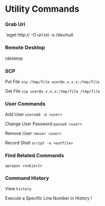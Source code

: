# Utility Commands

### Grab Url

`wget http://<url> -O url.txt -o /dev/null


### Remote Desktop

rdesktop <ip>

### SCP
Put File
`scp /tmp/file user@x.x.x.x:/tmp/file`

Get File
`scp user@x.x.x.x:/tmp/file /tmp/file`

### User Commands
Add User
`useradd -m <user>`

Change User Password
`passwd <user>`

Remove User
`rmuser <user>`

Record Shell
`script -a <outfile>`

### Find Related Commands

`apropos <subject>`

### Command History
View
`history`

Execute a Specific Line Number in History
!<num>
